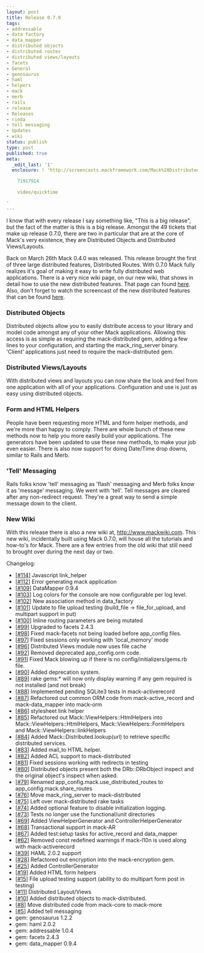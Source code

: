```yaml
---
layout: post
title: Release 0.7.0
tags:
- addressable
- data factory
- data_mapper
- distributed objects
- distributed routes
- distributed views/layouts
- facets
- General
- genosaurus
- haml
- helpers
- mack
- merb
- rails
- release
- Releases
- rinda
- tell messaging
- Updates
- wiki
status: publish
type: post
published: true
meta:
  _edit_last: '1'
  enclosure: ! 'http://screencasts.mackframework.com/Mack%20Distributed%20Demo.mov

    71917914

    video/quicktime

'
---
```

I know that with every release I say something like, "This is a big release", but the fact of the matter is this is a big release. Amongst the 49 tickets that make up release 0.7.0, there are two in particular that are at the core of Mack's very existence, they are Distributed Objects and Distributed Views/Layouts.

Back on March 26th Mack 0.4.0 was released. This release brought the first of three large distributed features, Distributed Routes. With 0.7.0 Mack fully realizes it's goal of making it easy to write fully distributed web applications.&nbsp;There is a very nice wiki page, on our new wiki, that shows in detail how to use the new distributed features. That page can found&nbsp;<a href="http://www.mackwiki.com/using_the_mack-distributed_gem" target="_blank">here</a>. Also, don't forget to watch the screencast of the new distributed features that can be found <a href="http://screencasts.mackframework.com/Mack%20Distributed%20Demo.mov" target="_blank">here</a>.
<h3>Distributed Objects</h3>
Distributed objects allow you to easily distribute access to your library and model code amongst any of your other Mack applications. Allowing this access is as simple as requiring the mack-distributed gem, adding a few lines to your configuration, and starting the mack_ring_server binary. 'Client' applications just need to require the mack-distributed gem.
<h3>Distributed Views/Layouts</h3>
With distributed views and layouts you can now share the look and feel from one application with all of your applications. Configuration and use is just as easy using distributed objects.
<h3>Form and HTML Helpers</h3>
People have been requesting more HTML and form helper methods, and we're more than happy to comply. There are whole bunch of these new methods now to help you more easily build your applications. The generators have been updated to use these new methods, to make your job even easier. There is also now support for doing Date/Time drop downs, similar to Rails and Merb.
<h3>'Tell' Messaging</h3>
Rails folks know 'tell' messaging as 'flash' messaging and Merb folks know it as 'message' messaging. We went with 'tell'. Tell messages are cleared after any non-redirect request. They're a great way to send a simple message down to the client.
<h3>New Wiki</h3>
With this release there is also a new wiki at, <a href="http://www.mackwiki.com" target="_blank">http://www.mackwiki.com</a>. This new wiki, incidentally built using Mack 0.7.0, will house all the tutorials and how-to's for Mack. There are a few entries from the old wiki that still need to brought over during the next day or two.

Changelog:
<ul>
	<li><a href="http://mack.lighthouseapp.com/projects/11385/tickets/114-add-javascript-link_helper" target="_blank">[#114</a>] Javascript link_helper</li>
	<li>[<a href="http://mack.lighthouseapp.com/projects/11385/tickets/112-error-generating-mack-application" target="_blank">#112</a>] Error generating mack application</li>
	<li>[<a href="http://mack.lighthouseapp.com/projects/11385/tickets/109-update-to-datamapper-0-9-4" target="_blank">#109</a>] DataMapper 0.9.4</li>
	<li>[<a href="http://mack.lighthouseapp.com/projects/11385/tickets/103-log-colors-for-console-output-should-be-configurable-by-level" target="_blank">#103</a>] Log colors for the console are now configurable per log level.</li>
	<li>[<a href="http://mack.lighthouseapp.com/projects/11385/tickets/102-define-association-method-in-data-factory" target="_blank">#102</a>] New association method in data_factory</li>
	<li>[<a href="http://mack.lighthouseapp.com/projects/11385/tickets/101-update-file-upload-testing" target="_blank">#101</a>] Update to file upload testing (build_file -&gt; file_for_upload, and multipart support in put)</li>
	<li>[<a href="http://mack.lighthouseapp.com/projects/11385/tickets/100-inline-routing-parameters-are-being-mutated" target="_blank">#100</a>] Inline routing parameters are being mutated</li>
	<li>[<a href="http://mack.lighthouseapp.com/projects/11385/tickets/99-facets-2-4-3-support" target="_blank">#99</a>] Upgraded to facets 2.4.3</li>
	<li>[<a href="http://mack.lighthouseapp.com/projects/11385/tickets/98-facets-don-t-seem-to-be-loaded-when-reading-app_config-files" target="_blank">#98</a>] Fixed mack-facets not being loaded before app_config files.</li>
	<li>[<a href="http://mack.lighthouseapp.com/projects/11385/tickets/97-sessions-only-work-with-local_memory-mode" target="_blank">#97</a>] Fixed sessions only working with 'local_memory' mode</li>
	<li>[<a href="http://mack.lighthouseapp.com/projects/11385/tickets/96-need-to-cache-distributed-view-files" target="_blank">#96</a>] Distributed Views module now uses file cache</li>
	<li>[<a href="http://mack.lighthouseapp.com/projects/11385/tickets/92-remove-deprecated-orm-code-from-mack" target="_blank">#92</a>] Removed deprecated app_config.orm code.</li>
	<li>[<a href="http://mack.lighthouseapp.com/projects/11385/tickets/91-if-gems-rb-doesn-t-exist-mack-blows-up" target="_blank">#91</a>] Fixed Mack blowing up if there is no config/initializers/gems.rb file.</li>
	<li>[<a href="http://mack.lighthouseapp.com/projects/11385/tickets/90-add-deprecation-system" target="_blank">#90</a>] Added deprecation system.</li>
	<li>[<a href="http://mack.lighthouseapp.com/projects/11385/tickets/89-gems-tasks-don-t-work" target="_blank">#89</a>] rake gems:* will now only display warning if any gem required is not installed (and not break)</li>
	<li>[<a href="http://mack.lighthouseapp.com/projects/11385/tickets/88-sqlite3-tests-in-mack-active_record" target="_blank">#88</a>] Implemented pending SQLite3 tests in mack-activerecord</li>
	<li>[<a href="http://mack.lighthouseapp.com/projects/11385/tickets/87-refactor-common-orm-code-into-mack-orm-gem" target="_blank">#87</a>] Refactored out common ORM code from mack-active_record and mack-data_mapper into mack-orm</li>
	<li>[<a href="http://mack.lighthouseapp.com/projects/11385/tickets/86-add-stylesheet-link-helper" target="_blank">#86</a>] stylesheet link helper</li>
	<li>[<a href="http://mack.lighthouseapp.com/projects/11385/tickets/85-mack-viewhelpers-htmlhelpers-needs-to-be-refactored" target="_blank">#85</a>] Refactored out Mack::ViewHelpers::HtmlHelpers into Mack::ViewHelpers::HtmlHelpers, Mack::ViewHelpers::FormHelpers and&nbsp;Mack::ViewHelpers::linkHelpers</li>
	<li>[<a href="http://mack.lighthouseapp.com/projects/11385/tickets/84-there-needs-to-be-a-way-to-lookup-a-specific-distributed-service" target="_blank">#84</a>] Added Mack::Distributed.lookup(url) to retrieve specific distributed services.</li>
	<li>[<a href="http://mack.lighthouseapp.com/projects/11385/tickets/83-mail_to-helper-needed" target="_blank">#83</a>] Added mail_to HTML helper.</li>
	<li>[<a href="http://mack.lighthouseapp.com/projects/11385/tickets/82-mack-distributed-needs-an-acl" target="_blank">#82</a>] Added ACL support to mack-distributed</li>
	<li>[<a href="http://mack.lighthouseapp.com/projects/11385/tickets/81-session-s-don-t-carry-across-a-redirect-in-testing" target="_blank">#81</a>] Fixed sessions working with redirects in testing</li>
	<li>[<a href="http://mack.lighthouseapp.com/projects/11385/tickets/80-original-object-s-inspect-should-be-added-to-the-distributed-proxy-object-s-inspect" target="_blank">#80</a>] Distributed objects present both the DRb::DRbObject inspect and the original object's inspect when asked.</li>
	<li>[<a href="http://mack.lighthouseapp.com/projects/11385/tickets/79-rename-use_distributed_routes-config" target="_blank">#79</a>] Renamed app_config.mack.use_distributed_routes to app_config.mack.share_routes</li>
	<li>[<a href="http://mack.lighthouseapp.com/projects/11385/tickets/76-move-mack_ring_server-to-mack-distributed" target="_blank">#76</a>] Move mack_ring_server to mack-distributed</li>
	<li>[<a href="http://mack.lighthouseapp.com/projects/11385/tickets/75-there-are-still-distributed-rake-tasks-in-mack-core" target="_blank">#75</a>] Left over mack-distributed rake tasks</li>
	<li>[<a href="http://mack.lighthouseapp.com/projects/11385/tickets/74-optional-disable-initialization-logging" target="_blank">#74</a>] Added optional feature to disable initialization logging.</li>
	<li>[<a href="http://mack.lighthouseapp.com/projects/11385/tickets/73-tests-should-no-longer-use-functional-unit-folders" target="_blank">#73</a>] Tests no longer use the functional/unit directories</li>
	<li>[<a href="http://mack.lighthouseapp.com/projects/11385/tickets/69-generators-for-view-helpers-and-controller-helpers" target="_blank">#69</a>] Added ViewHelperGenerator and ControllerHelperGenerator</li>
	<li>[<a href="http://mack.lighthouseapp.com/projects/11385/tickets/68-transactional-support-in-mack-activerecord" target="_blank">#68</a>] Transactional support in mack-AR</li>
	<li>[<a href="http://mack.lighthouseapp.com/projects/11385/tickets/67-proper-test-setup-tasks-for-datamapper-and-activerecord" target="_blank">#67</a>] Added test:setup tasks for active_record and data_mapper</li>
	<li>[<a href="http://mack.lighthouseapp.com/projects/11385/tickets/62-remove-l10n-warnings" target="_blank">#62</a>] Removed const redefined warnings if mack-l10n is used along with mack-activerecord</li>
	<li>[<a href="http://mack.lighthouseapp.com/projects/11385/tickets/39-haml-2-x-support" target="_blank">#39</a>] HAML 2.0.2 support</li>
	<li>[<a href="http://mack.lighthouseapp.com/projects/11385/tickets/28-refactor-out-encryption-code" target="_blank">#28</a>] Refactored out encryption into the mack-encryption gem.</li>
	<li>[<a href="http://mack.lighthouseapp.com/projects/11385/tickets/25-simple-controller-generator" target="_blank">#25</a>] Added ControllerGenerator</li>
	<li>[<a href="http://mack.lighthouseapp.com/projects/11385/tickets/19-more-html-helpers" target="_blank">#19</a>] Added HTML form helpers</li>
	<li>[<a href="http://mack.lighthouseapp.com/projects/11385/tickets/15-file-upload-testing" target="_blank">#15</a>] File upload testing support (ability to do multipart form post in testing)</li>
	<li>[<a href="http://mack.lighthouseapp.com/projects/11385/tickets/11-distributed-views-layouts" target="_blank">#11</a>] Distributed Layout/Views</li>
	<li>[<a href="http://mack.lighthouseapp.com/projects/11385/tickets/10-distributed-models" target="_blank">#10</a>] Added distributed objects to mack-distributed.</li>
	<li>[<a href="http://mack.lighthouseapp.com/projects/11385/tickets/8-refactor-out-distributed-code" target="_blank">#8</a>]  Move distributed code from mack-core to mack-more</li>
	<li>[<a href="http://mack.lighthouseapp.com/projects/11385/tickets/5-flash-messaging" target="_blank">#5</a>] Added tell messaging</li>
	<li>gem: genosaurus 1.2.2</li>
	<li>gem: haml 2.0.2</li>
	<li>gem: addressable 1.0.4</li>
	<li>gem: facets 2.4.3</li>
	<li>gem: data_mapper 0.9.4</li>
</ul>
